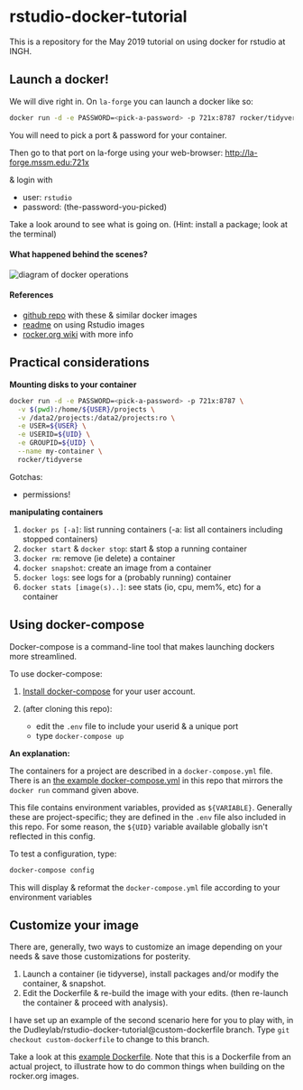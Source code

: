 # rstudio-docker-tutorial

This is a repository for the May 2019 tutorial on using docker for rstudio at INGH.

## Launch a docker!

We will dive right in. On `la-forge` you can launch a docker like so:

```sh
docker run -d -e PASSWORD=<pick-a-password> -p 721x:8787 rocker/tidyverse
```

You will need to pick a port & password for your container.

Then go to that port on la-forge using your web-browser: http://la-forge.mssm.edu:721x 

& login with 

   - user: `rstudio`
   - password: (the-password-you-picked)

Take a look around to see what is going on. (Hint: install a package; look at the terminal)

#### What happened behind the scenes?

![diagram of docker operations](https://user-images.githubusercontent.com/923453/57944788-1264a200-78a6-11e9-8da2-807f5600d20e.png)

#### References

   - [github repo](https://github.com/rocker-org/rocker-versioned) with these & similar docker images
   - [readme](https://github.com/rocker-org/rocker-versioned/blob/master/rstudio/README.md) on using Rstudio images
   - [rocker.org wiki](https://github.com/rocker-org/rocker/wiki) with more info

## Practical considerations

**Mounting disks to your container**

```sh
docker run -d -e PASSWORD=<pick-a-password> -p 721x:8787 \
  -v $(pwd):/home/${USER}/projects \
  -v /data2/projects:/data2/projects:ro \
  -e USER=${USER} \
  -e USERID=${UID} \
  -e GROUPID=${UID} \
  --name my-container \
  rocker/tidyverse
```

Gotchas:
   - permissions!
   
**manipulating containers**

1. `docker ps [-a]`: list running containers (-a: list all containers including stopped containers)
2. `docker start` & `docker stop`: start & stop a running container
3. `docker rm`: remove (ie delete) a container
4. `docker snapshot`: create an image from a container
5. `docker logs`: see logs for a (probably running) container
6. `docker stats [image(s)..]`: see stats (io, cpu, mem%, etc) for a container

## Using docker-compose

Docker-compose is a command-line tool that makes launching dockers more streamlined.

To use docker-compose:

1. [Install docker-compose](https://docs.docker.com/compose/install/) for your user account.

2. (after cloning this repo):
   - edit the `.env` file to include your userid & a unique port
   - type `docker-compose up`

**An explanation:**

The containers for a project are described in a `docker-compose.yml` file. There is an [the example docker-compose.yml](docker-compose.yml) in this repo that mirrors the `docker run` command given above.

This file contains environment variables, provided as `${VARIABLE}`. Generally these are project-specific; they are defined in the `.env` file also included in this repo. For some reason, the `${UID}` variable available globally isn't reflected in this config.

To test a configuration, type:
```sh
docker-compose config
```

This will display & reformat the `docker-compose.yml` file according to your environment variables

## Customize your image

There are, generally, two ways to customize an image depending on your needs & save those customizations for posterity.

1. Launch a container (ie tidyverse), install packages and/or modify the container, & snapshot.
2. Edit the Dockerfile & re-build the image with your edits. (then re-launch the container & proceed with analysis).

I have set up an example of the second scenario here for you to play with, in the Dudleylab/rstudio-docker-tutorial@custom-dockerfile branch. Type `git checkout custom-dockerfile` to change to this branch.

Take a look at this [example Dockerfile](https://github.com/DudleyLab/rstudio-docker-tutorial/blob/custom-dockerfile/Dockerfile). Note that this is a Dockerfile from an actual project, to illustrate how to do common things when building on the rocker.org images.

